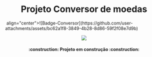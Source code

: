 <h1 align="center"> Projeto Conversor de moedas </h1>
<img> align="center">![Badge-Conversor](https://github.com/user-attachments/assets/bc62a1f8-3849-4b28-8d86-59f2f08e7d9b)</img>

<p align="center">
<img loading="lazy" src="http://img.shields.io/static/v1?label=STATUS&message=EM%20DESENVOLVIMENTO&color=GREEN&style=for-the-badge"/>
</p>
<h4 align="center"> 
    :construction:  Projeto em construção  :construction:
</h4>
